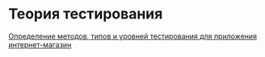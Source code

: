# Теория тестирования

[Определение методов, типов и уровней тестирования для приложения интернет-магазин](https://docs.google.com/spreadsheets/d/1BAL_cxfu-kkKLse3jv6w8tePtxwqEU1X_OCLxPnCe_w/edit?usp=sharing)
